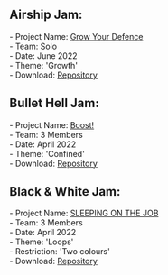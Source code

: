 <div>

  <h2>Airship Jam:</h2>
  <p>- Project Name: <a href="https://twitter.com/DanielsSaul/status/1537891895824658433">Grow Your Defence</a>
  <br>- Team: Solo
  <br>- Date: June 2022
  <br>- Theme: 'Growth'
  <br>- Download: <a href="https://github.com/Jacob-Daniels/Game-Jams/tree/main/Download/Airship-Jam-2022">Repository</a>
  </p>
  
  <h2>Bullet Hell Jam:</h2>
  <p>- Project Name: <a href="https://mynameslex.itch.io/boost">Boost!</a>
  <br>- Team: 3 Members
  <br>- Date: April 2022
  <br>- Theme: 'Confined'
  <br>- Download: <a href="https://github.com/Jacob-Daniels/Game-Jams/tree/main/Download/Black-%26-White-2022">Repository</a>
  </p>
  
  <h2>Black & White Jam:</h2>
  <p>- Project Name: <a href="https://yayacob.itch.io/sleeping-on-the-job">SLEEPING ON THE JOB</a> 
  <br>- Team: 3 Members
  <br>- Date: April 2022
  <br>- Theme: 'Loops' 
  <br>- Restriction: 'Two colours'
  <br>- Download: <a href="https://github.com/Jacob-Daniels/Game-Jams/tree/main/Download/Black-%26-White-Jam-2022">Repository</a>
  
  </p>
</div>
